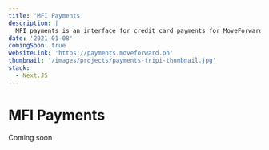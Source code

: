 ```yaml
---
title: 'MFI Payments'
description: |
  MFI payments is an interface for credit card payments for MoveForward PH. It communicates with PayMongo - a payment gateway provider, and allows their customers to checkout using their credit card.
date: '2021-01-08'
comingSoon: true
websiteLink: 'https://payments.moveforward.ph'
thumbnail: '/images/projects/payments-tripi-thumbnail.jpg'
stack:
  - Next.JS
---
```


# MFI Payments

Coming soon
